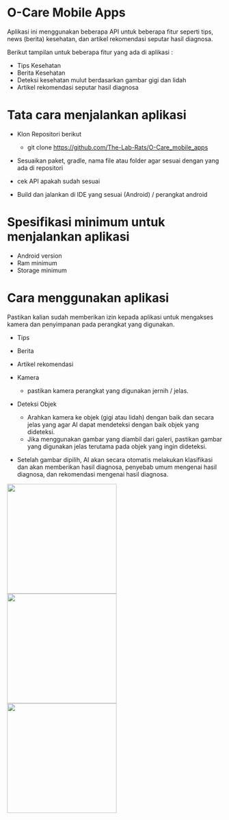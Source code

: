 # O-Care Mobile Apps

Aplikasi ini menggunakan beberapa API untuk beberapa fitur seperti tips, news (berita) kesehatan, dan artikel rekomendasi seputar hasil diagnosa.

Berikut tampilan untuk beberapa fitur yang ada di aplikasi :

* Tips Kesehatan
* Berita Kesehatan
* Deteksi kesehatan mulut berdasarkan gambar gigi dan lidah
* Artikel rekomendasi seputar hasil diagnosa

# Tata cara menjalankan aplikasi

* Klon Repositori berikut
  
  - git clone https://github.com/The-Lab-Rats/O-Care_mobile_apps

* Sesuaikan paket, gradle, nama file atau folder agar sesuai dengan yang ada di repositori
* cek API apakah sudah sesuai
* Build dan jalankan di IDE yang sesuai (Android) / perangkat android

# Spesifikasi minimum untuk menjalankan aplikasi
* Android version 
* Ram minimum 
* Storage minimum 

# Cara menggunakan aplikasi

Pastikan kalian sudah memberikan izin kepada aplikasi untuk mengakses kamera dan penyimpanan pada perangkat yang digunakan.

- Tips
- Berita
- Artikel rekomendasi

- Kamera
  - pastikan kamera perangkat yang digunakan jernih / jelas.
- Deteksi Objek
  - Arahkan kamera ke objek (gigi atau lidah) dengan baik dan secara jelas yang agar AI dapat mendeteksi dengan baik objek yang dideteksi.
  - Jika menggunakan gambar yang diambil dari galeri, pastikan gambar yang digunakan jelas terutama pada objek yang ingin dideteksi.
- Setelah gambar dipilih, AI akan secara otomatis melakukan klasifikasi dan akan memberikan hasil diagnosa, penyebab umum mengenai hasil diagnosa, dan rekomendasi mengenai hasil diagnosa.

<img src="gif/full.gif" width="256"/> 
<img src="gif/deteksi.gif" width="256"/>
<img src="gif/berita.gif" width="256"/>
